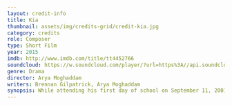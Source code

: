 ```yaml
---
layout: credit-info
title: Kia
thumbnail: assets/img/credits-grid/credit-kia.jpg
category: credits
role: Composer
type: Short Film
year: 2015
imdb: http://www.imdb.com/title/tt4452766
soundcloud: https://w.soundcloud.com/player/?url=https%3A//api.soundcloud.com/playlists/111464707&amp;auto_play=false&amp;hide_related=false&amp;show_comments=false&amp;show_user=false&amp;show_reposts=false&amp;visual=false
genre: Drama
director: Arya Moghaddam
writers: Brennan Gilpatrick, Arya Moghaddam
synopsis: While attending his first day of school on September 11, 2001, a young Iranian boy named Kia becomes the unwilling symbol of everything his classmates fear.
---
```



